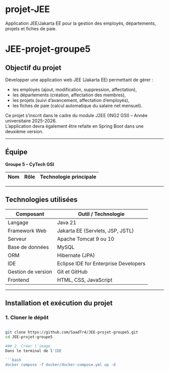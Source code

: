 # projet-JEE
Application JEE/Jakarta EE pour la gestion des employés, départements, projets et fiches de paie.
# JEE-projet-groupe5

## Objectif du projet
Développer une application web JEE (Jakarta EE) permettant de gérer :
- les employés (ajout, modification, suppression, affectation),
- les départements (création, affectation des membres),
- les projets (suivi d’avancement, affectation d’employés),
- les fiches de paie (calcul automatique du salaire net mensuel).

Ce projet s’inscrit dans le cadre du module J2EE (ING2 GSI) – Année universitaire 2025-2026.  
L’application devra également être refaite en Spring Boot dans une deuxième version.

---

## Équipe
**Groupe 5 – CyTech GSI**

| Nom | Rôle | Technologie principale |
|------|------|------------------------|

---

## Technologies utilisées
| Composant | Outil / Technologie |
|------------|---------------------|
| Langage | Java 21 |
| Framework Web | Jakarta EE (Servlets, JSP, JSTL) |
| Serveur | Apache Tomcat 9 ou 10 |
| Base de données | MySQL |
| ORM | Hibernate (JPA) |
| IDE | Eclipse IDE for Enterprise Developers |
| Gestion de version | Git et GitHub |
| Frontend | HTML, CSS, JavaScript |

---

## Installation et exécution du projet

### 1. Cloner le dépôt
```bash

git clone https://github.com/SaadTr4/JEE-projet-groupe5.git
cd JEE-projet-groupe5

### 2. Créer l'image 
Dans le terminal de l'IDE

```bash
docker compose -f docker/docker-compose.yml up -d
